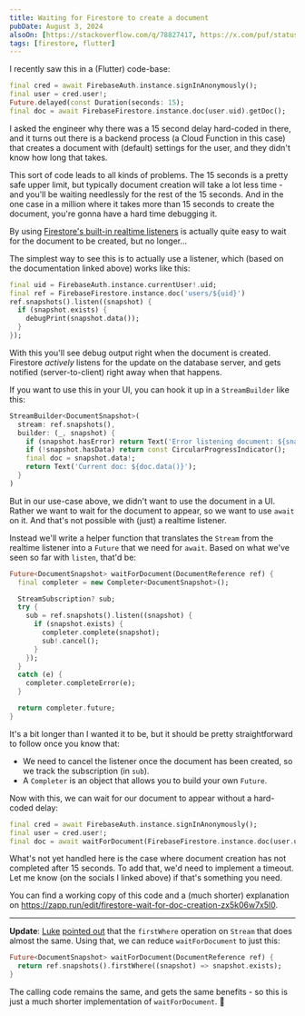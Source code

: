 ```yaml
---
title: Waiting for Firestore to create a document
pubDate: August 3, 2024
alsoOn: [https://stackoverflow.com/q/78827417, https://x.com/puf/status/1819738765465887002, https://www.threads.net/@frankpuf/post/C-NfevfpZPG, https://c.im/@puf/112898534531034359]
tags: [firestore, flutter]
---
```


I recently saw this in a (Flutter) code-base:
```dart
final cred = await FirebaseAuth.instance.signInAnonymously();
final user = cred.user!;
Future.delayed(const Duration(seconds: 15);
final doc = await FirebaseFirestore.instance.doc(user.uid).getDoc();
```

I asked the engineer why there was a 15 second delay hard-coded in there, and it turns out there is a backend process (a Cloud Function in this case) that creates a document with (default) settings for the user, and they didn't know how long that takes.

This sort of code leads to all kinds of problems. The 15 seconds is a pretty safe upper limit, but typically document creation will take a lot less time - and you'll be waiting needlessly for the rest of the 15 seconds. And in the one case in a million where it takes more than 15 seconds to create the document, you're gonna have a hard time debugging it.

By using [Firestore's built-in realtime listeners](https://firebase.google.com/docs/firestore/query-data/listen) is actually quite easy to wait for the document to be created, but no longer...

The simplest way to see this is to actually use a listener, which (based on the documentation linked above) works like this:

```dart
final uid = FirebaseAuth.instance.currentUser!.uid;
final ref = FirebaseFirestore.instance.doc('users/${uid}')
ref.snapshots().listen((snapshot) {
  if (snapshot.exists) {
    debugPrint(snapshot.data());
  }
});
```

With this you'll see debug output right when the document is created. Firestore *actively* listens for the update on the database server, and gets notified (server-to-client) right away when that happens.

If you want to use this in your UI, you can hook it up in a `StreamBuilder` like this:

```dart
StreamBuilder<DocumentSnapshot>(
  stream: ref.snapshots(),
  builder: (_, snapshot) {
    if (snapshot.hasError) return Text('Error listening document: ${snapshot.error}');
    if (!snapshot.hasData) return const CircularProgressIndicator();
    final doc = snapshot.data!;
    return Text('Current doc: ${doc.data()}');
  }
)
```

But in our use-case above, we didn't want to use the document in a UI. Rather we want to wait for the document to appear, so we want to use `await` on it. And that's not possible with (just) a realtime listener.

Instead we'll write a helper function that translates the `Stream` from the realtime listener into a `Future` that we need for `await`. Based on what we've seen so far with `listen`, that'd be:
  ```dart
  Future<DocumentSnapshot> waitForDocument(DocumentReference ref) {
    final completer = new Completer<DocumentSnapshot>();

    StreamSubscription? sub;
    try {
      sub = ref.snapshots().listen((snapshot) {
        if (snapshot.exists) {
          completer.complete(snapshot);
          sub!.cancel();
        }
      });
    }
    catch (e) {
      completer.completeError(e);
    }

    return completer.future;
  }
  ```

It's a bit longer than I wanted it to be, but it should be pretty straightforward to follow once you know that:

 *  We need to cancel the listener once the document has been created, so we track the subscription (in `sub`).
 * A `Completer` is an object that allows you to build your own `Future`.

Now with this, we can wait for our document to appear without a hard-coded delay:
```dart
final cred = await FirebaseAuth.instance.signInAnonymously();
final user = cred.user!;
final doc = await waitForDocument(FirebaseFirestore.instance.doc(user.uid));
```

What's not yet handled here is the case where document creation has not completed after 15 seconds. To add that, we'd need to implement a timeout. Let me know (on the socials I linked above) if that's something you need.

You can find a working copy of this code and a (much shorter) explanation on https://zapp.run/edit/firestore-wait-for-doc-creation-zx5k06w7x5l0.

---

**Update**: [Luke](https://x.com/luke_pighetti) [pointed out](https://x.com/luke_pighetti/status/1819740405979570389) that the `firstWhere` operation on `Stream` that does almost the same. Using that, we can reduce `waitForDocument` to just this:
  ```dart
  Future<DocumentSnapshot> waitForDocument(DocumentReference ref) {
    return ref.snapshots().firstWhere((snapshot) => snapshot.exists);
  }
  ```

The calling code remains the same, and gets the same benefits - so this is just a much shorter implementation of `waitForDocument`. 🎉